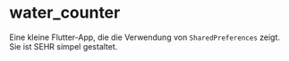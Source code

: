 # water_counter

Eine kleine Flutter-App, die die Verwendung von `SharedPreferences` zeigt.
Sie ist SEHR simpel gestaltet.
